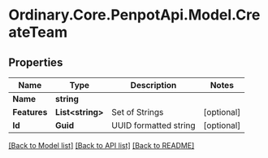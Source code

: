 # Ordinary.Core.PenpotApi.Model.CreateTeam

## Properties

Name | Type | Description | Notes
------------ | ------------- | ------------- | -------------
**Name** | **string** |  | 
**Features** | **List&lt;string&gt;** | Set of Strings | [optional] 
**Id** | **Guid** | UUID formatted string | [optional] 

[[Back to Model list]](../README.md#documentation-for-models) [[Back to API list]](../README.md#documentation-for-api-endpoints) [[Back to README]](../README.md)

